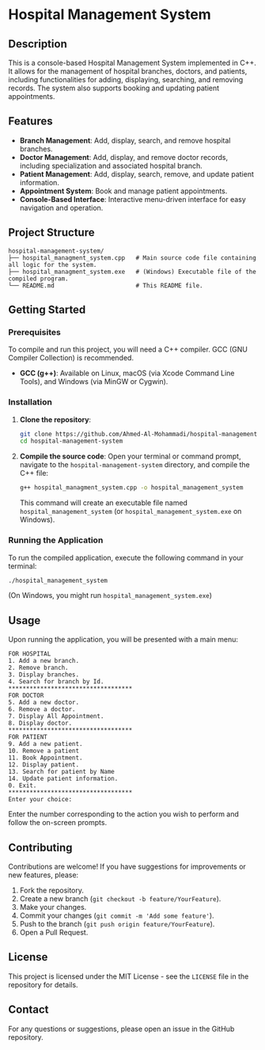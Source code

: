# Hospital Management System

## Description

This is a console-based Hospital Management System implemented in C++. It allows for the management of hospital branches, doctors, and patients, including functionalities for adding, displaying, searching, and removing records. The system also supports booking and updating patient appointments.

## Features

- **Branch Management**: Add, display, search, and remove hospital branches.
- **Doctor Management**: Add, display, and remove doctor records, including specialization and associated hospital branch.
- **Patient Management**: Add, display, search, remove, and update patient information.
- **Appointment System**: Book and manage patient appointments.
- **Console-Based Interface**: Interactive menu-driven interface for easy navigation and operation.

## Project Structure

```
hospital-management-system/
├── hospital_managment_system.cpp   # Main source code file containing all logic for the system.
├── hospital_managment_system.exe   # (Windows) Executable file of the compiled program.
└── README.md                       # This README file.
```

## Getting Started

### Prerequisites

To compile and run this project, you will need a C++ compiler. GCC (GNU Compiler Collection) is recommended.

-   **GCC (g++)**: Available on Linux, macOS (via Xcode Command Line Tools), and Windows (via MinGW or Cygwin).

### Installation

1.  **Clone the repository**:
    ```bash
    git clone https://github.com/Ahmed-Al-Mohammadi/hospital-management-system.git
    cd hospital-management-system
    ```

2.  **Compile the source code**:
    Open your terminal or command prompt, navigate to the `hospital-management-system` directory, and compile the C++ file:
    ```bash
    g++ hospital_managment_system.cpp -o hospital_management_system
    ```
    This command will create an executable file named `hospital_management_system` (or `hospital_management_system.exe` on Windows).

### Running the Application

To run the compiled application, execute the following command in your terminal:

```bash
./hospital_management_system
```
(On Windows, you might run `hospital_management_system.exe`)

## Usage

Upon running the application, you will be presented with a main menu:

```
FOR HOSPITAL
1. Add a new branch.
2. Remove branch.
3. Display branches.
4. Search for branch by Id.
***********************************
FOR DOCTOR 
5. Add a new doctor.
6. Remove a doctor.
7. Display All Appointment.
8. Display doctor.
***********************************
FOR PATIENT
9. Add a new patient.
10. Remove a patient
11. Book Appointment.
12. Display patient.
13. Search for patient by Name
14. Update patient information.
0. Exit.
***********************************
Enter your choice:
```

Enter the number corresponding to the action you wish to perform and follow the on-screen prompts.

## Contributing

Contributions are welcome! If you have suggestions for improvements or new features, please:

1.  Fork the repository.
2.  Create a new branch (`git checkout -b feature/YourFeature`).
3.  Make your changes.
4.  Commit your changes (`git commit -m 'Add some feature'`).
5.  Push to the branch (`git push origin feature/YourFeature`).
6.  Open a Pull Request.

## License

This project is licensed under the MIT License - see the `LICENSE` file in the repository for details.

## Contact

For any questions or suggestions, please open an issue in the GitHub repository.
